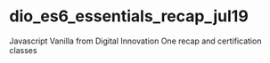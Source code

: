 # dio_es6_essentials_recap_jul19
Javascript Vanilla from Digital Innovation One recap and certification classes
